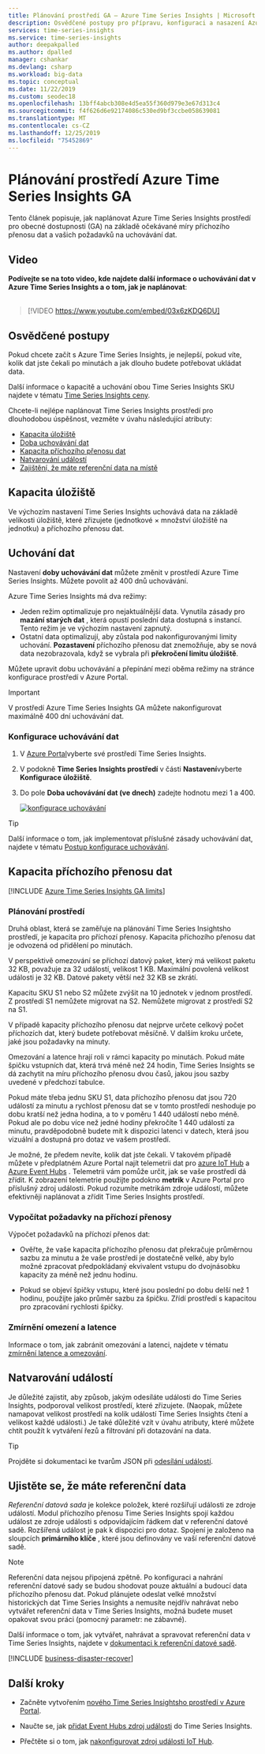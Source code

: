 ```yaml
---
title: Plánování prostředí GA – Azure Time Series Insights | Microsoft Docs
description: Osvědčené postupy pro přípravu, konfiguraci a nasazení Azure Time Series Insightsho prostředí GA
services: time-series-insights
ms.service: time-series-insights
author: deepakpalled
ms.author: dpalled
manager: cshankar
ms.devlang: csharp
ms.workload: big-data
ms.topic: conceptual
ms.date: 11/22/2019
ms.custom: seodec18
ms.openlocfilehash: 13bff4abcb308e4d5ea55f360d979e3e67d313c4
ms.sourcegitcommit: f4f626d6e92174086c530ed9bf3ccbe058639081
ms.translationtype: MT
ms.contentlocale: cs-CZ
ms.lasthandoff: 12/25/2019
ms.locfileid: "75452869"
---
```

# <a name="plan-your-azure-time-series-insights-ga-environment"></a>Plánování prostředí Azure Time Series Insights GA

Tento článek popisuje, jak naplánovat Azure Time Series Insights prostředí pro obecné dostupnosti (GA) na základě očekávané míry příchozího přenosu dat a vašich požadavků na uchovávání dat.

## <a name="video"></a>Video

**Podívejte se na toto video, kde najdete další informace o uchovávání dat v Azure Time Series Insights a o tom, jak je naplánovat**:<br /><br />

> [!VIDEO https://www.youtube.com/embed/03x6zKDQ6DU]

## <a name="best-practices"></a>Osvědčené postupy

Pokud chcete začít s Azure Time Series Insights, je nejlepší, pokud víte, kolik dat jste čekali po minutách a jak dlouho budete potřebovat ukládat data.  

Další informace o kapacitě a uchování obou Time Series Insights SKU najdete v tématu [Time Series Insights ceny](https://azure.microsoft.com/pricing/details/time-series-insights/).

Chcete-li nejlépe naplánovat Time Series Insights prostředí pro dlouhodobou úspěšnost, vezměte v úvahu následující atributy:

- [Kapacita úložiště](#storage-capacity)
- [Doba uchovávání dat](#data-retention)
- [Kapacita příchozího přenosu dat](#ingress-capacity)
- [Natvarování událostí](#shape-your-events)
- [Zajištění, že máte referenční data na místě](#ensure-that-you-have-reference-data)

## <a name="storage-capacity"></a>Kapacita úložiště

Ve výchozím nastavení Time Series Insights uchovává data na základě velikosti úložiště, které zřizujete (jednotkové &#215; množství úložiště na jednotku) a příchozího přenosu dat.

## <a name="data-retention"></a>Uchování dat

Nastavení **doby uchovávání dat** můžete změnit v prostředí Azure Time Series Insights. Můžete povolit až 400 dnů uchovávání. 

Azure Time Series Insights má dva režimy:

* Jeden režim optimalizuje pro nejaktuálnější data. Vynutila zásady pro **mazání starých dat** , která opustí poslední data dostupná s instancí. Tento režim je ve výchozím nastavení zapnutý. 
* Ostatní data optimalizují, aby zůstala pod nakonfigurovanými limity uchování. **Pozastavení** příchozího přenosu dat znemožňuje, aby se nová data nezobrazovala, když se vybrala při **překročení limitu úložiště**. 

Můžete upravit dobu uchovávání a přepínání mezi oběma režimy na stránce konfigurace prostředí v Azure Portal.

> [!IMPORTANT]
> V prostředí Azure Time Series Insights GA můžete nakonfigurovat maximálně 400 dní uchovávání dat.

### <a name="configure-data-retention"></a>Konfigurace uchovávání dat

1. V [Azure Portal](https://portal.azure.com)vyberte své prostředí Time Series Insights.

1. V podokně **Time Series Insights prostředí** v části **Nastavení**vyberte **Konfigurace úložiště**.

1. Do pole **Doba uchovávání dat (ve dnech)** zadejte hodnotu mezi 1 a 400.

   [![konfigurace uchovávání](media/data-retention/1-configure-data-retention.png)](media/data-retention/1-configure-data-retention.png#lightbox)

> [!TIP]
> Další informace o tom, jak implementovat příslušné zásady uchovávání dat, najdete v tématu [Postup konfigurace uchovávání](./time-series-insights-how-to-configure-retention.md).

## <a name="ingress-capacity"></a>Kapacita příchozího přenosu dat

[!INCLUDE [Azure Time Series Insights GA limits](../../includes/time-series-insights-ga-limits.md)]

### <a name="environment-planning"></a>Plánování prostředí

Druhá oblast, která se zaměřuje na plánování Time Series Insightsho prostředí, je kapacita pro příchozí přenosy. Kapacita příchozího přenosu dat je odvozená od přidělení po minutách.

V perspektivě omezování se příchozí datový paket, který má velikost paketu 32 KB, považuje za 32 událostí, velikost 1 KB. Maximální povolená velikost události je 32 KB. Datové pakety větší než 32 KB se zkrátí.

Kapacitu SKU S1 nebo S2 můžete zvýšit na 10 jednotek v jednom prostředí. Z prostředí S1 nemůžete migrovat na S2. Nemůžete migrovat z prostředí S2 na S1.

V případě kapacity příchozího přenosu dat nejprve určete celkový počet příchozích dat, který budete potřebovat měsíčně. V dalším kroku určete, jaké jsou požadavky na minuty. 

Omezování a latence hrají roli v rámci kapacity po minutách. Pokud máte špičku vstupních dat, která trvá méně než 24 hodin, Time Series Insights se dá zachytit na míru příchozího přenosu dvou časů, jakou jsou sazby uvedené v předchozí tabulce.

Pokud máte třeba jednu SKU S1, data příchozího přenosu dat jsou 720 událostí za minutu a rychlost přenosu dat se v tomto prostředí neshoduje po dobu kratší než jedna hodina, a to v poměru 1 440 událostí nebo méně. Pokud ale po dobu více než jedné hodiny překročíte 1 440 událostí za minutu, pravděpodobně budete mít k dispozici latenci v datech, která jsou vizuální a dostupná pro dotaz ve vašem prostředí.

Je možné, že předem nevíte, kolik dat jste čekali. V takovém případě můžete v předplatném Azure Portal najít telemetrii dat pro [azure IoT Hub](../iot-hub/iot-hub-metrics.md) a [Azure Event Hubs](https://blogs.msdn.microsoft.com/cloud_solution_architect/2016/05/25/using-the-azure-rest-apis-to-retrieve-event-hub-metrics/) . Telemetrii vám pomůže určit, jak se vaše prostředí dá zřídit. K zobrazení telemetrie použijte podokno **metrik** v Azure Portal pro příslušný zdroj události. Pokud rozumíte metrikám zdroje událostí, můžete efektivněji naplánovat a zřídit Time Series Insights prostředí.

### <a name="calculate-ingress-requirements"></a>Vypočítat požadavky na příchozí přenosy

Výpočet požadavků na příchozí přenos dat:

- Ověřte, že vaše kapacita příchozího přenosu dat překračuje průměrnou sazbu za minutu a že vaše prostředí je dostatečně velké, aby bylo možné zpracovat předpokládaný ekvivalent vstupu do dvojnásobku kapacity za méně než jednu hodinu.

- Pokud se objeví špičky vstupu, které jsou poslední po dobu delší než 1 hodinu, použijte jako průměr sazbu za špičku. Zřídí prostředí s kapacitou pro zpracování rychlosti špičky.

### <a name="mitigate-throttling-and-latency"></a>Zmírnění omezení a latence

Informace o tom, jak zabránit omezování a latenci, najdete v tématu [zmírnění latence a omezování](time-series-insights-environment-mitigate-latency.md).

## <a name="shape-your-events"></a>Natvarování událostí

Je důležité zajistit, aby způsob, jakým odesíláte události do Time Series Insights, podporoval velikost prostředí, které zřizujete. (Naopak, můžete namapovat velikost prostředí na kolik událostí Time Series Insights čtení a velikost každé události.) Je také důležité vzít v úvahu atributy, které můžete chtít použít k vytváření řezů a filtrování při dotazování na data.

> [!TIP]
> Projděte si dokumentaci ke tvarům JSON při [odesílání událostí](time-series-insights-send-events.md).

## <a name="ensure-that-you-have-reference-data"></a>Ujistěte se, že máte referenční data

*Referenční datová sada* je kolekce položek, které rozšiřují události ze zdroje událostí. Modul příchozího přenosu Time Series Insights spojí každou událost ze zdroje události s odpovídajícím řádkem dat v referenční datové sadě. Rozšířená událost je pak k dispozici pro dotaz. Spojení je založeno na sloupcích **primárního klíče** , které jsou definovány ve vaší referenční datové sadě.

> [!NOTE]
> Referenční data nejsou připojená zpětně. Po konfiguraci a nahrání referenční datové sady se budou shodovat pouze aktuální a budoucí data příchozího přenosu dat. Pokud plánujete odeslat velké množství historických dat Time Series Insights a nemusíte nejdřív nahrávat nebo vytvářet referenční data v Time Series Insights, možná budete muset opakovat svou práci (pomocný parametr: ne zábavné).  

Další informace o tom, jak vytvářet, nahrávat a spravovat referenční data v Time Series Insights, najdete v [dokumentaci k referenční datové sadě](time-series-insights-add-reference-data-set.md).

[!INCLUDE [business-disaster-recover](../../includes/time-series-insights-business-recovery.md)]

## <a name="next-steps"></a>Další kroky

- Začněte vytvořením [nového Time Series Insightsho prostředí v Azure Portal](time-series-insights-get-started.md).

- Naučte se, jak [přidat Event Hubs zdroj události](time-series-insights-how-to-add-an-event-source-eventhub.md) do Time Series Insights.

- Přečtěte si o tom, jak [nakonfigurovat zdroj události IoT Hub](time-series-insights-how-to-add-an-event-source-iothub.md).
